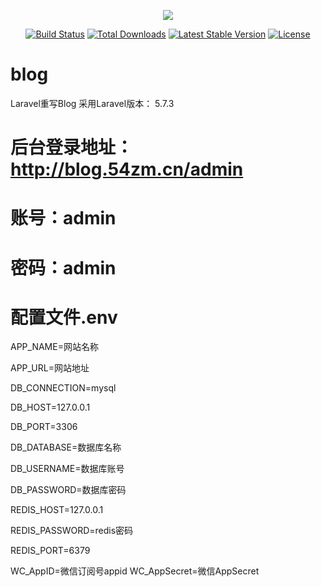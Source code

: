 <p align="center"><img src="https://laravel.com/assets/img/components/logo-laravel.svg"></p>

<p align="center">
<a href="https://travis-ci.org/laravel/framework"><img src="https://travis-ci.org/laravel/framework.svg" alt="Build Status"></a>
<a href="https://packagist.org/packages/laravel/framework"><img src="https://poser.pugx.org/laravel/framework/d/total.svg" alt="Total Downloads"></a>
<a href="https://packagist.org/packages/laravel/framework"><img src="https://poser.pugx.org/laravel/framework/v/stable.svg" alt="Latest Stable Version"></a>
<a href="https://packagist.org/packages/laravel/framework"><img src="https://poser.pugx.org/laravel/framework/license.svg" alt="License"></a>
</p>

# blog
Laravel重写Blog   采用Laravel版本： 5.7.3 
######
# 后台登录地址：http://blog.54zm.cn/admin
# 账号：admin
# 密码：admin


# 配置文件.env
APP_NAME=网站名称

APP_URL=网站地址

DB_CONNECTION=mysql

DB_HOST=127.0.0.1

DB_PORT=3306

DB_DATABASE=数据库名称

DB_USERNAME=数据库账号

DB_PASSWORD=数据库密码

REDIS_HOST=127.0.0.1

REDIS_PASSWORD=redis密码

REDIS_PORT=6379


WC_AppID=微信订阅号appid
WC_AppSecret=微信AppSecret